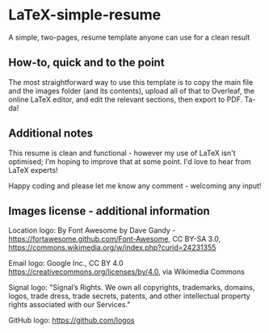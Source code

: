 # LaTeX-simple-resume
A simple, two-pages, resume template anyone can use for a clean result

## How-to, quick and to the point
The most straightforward way to use this template is to copy the main file and the images folder (and its contents), upload all of that to Overleaf, the online LaTeX editor, and edit the relevant sections, then export to PDF. Ta-da!

## Additional notes
This resume is clean and functional - however my use of LaTeX isn't optimised; I'm hoping to improve that at some point. I'd love to hear from LaTeX experts!

Happy coding and please let me know any comment - welcoming any input!

## Images license - additional information
Location logo:
By Font Awesome by Dave Gandy - https://fortawesome.github.com/Font-Awesome, CC BY-SA 3.0, https://commons.wikimedia.org/w/index.php?curid=24231355

Email logo:
Google Inc., CC BY 4.0 <https://creativecommons.org/licenses/by/4.0>, via Wikimedia Commons

Signal logo:
"Signal’s Rights. We own all copyrights, trademarks, domains, logos, trade dress, trade secrets, patents, and other intellectual property rights associated with our Services."

GitHub logo:
https://github.com/logos
